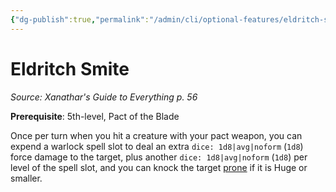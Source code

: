 ```yaml
---
{"dg-publish":true,"permalink":"/admin/cli/optional-features/eldritch-smite-xge/","tags":["compendium/src/5e/xge","optional-feature/ei"],"updated":"2025-01-11T15:32:21.830+00:00"}
---
```


# Eldritch Smite
*Source: Xanathar's Guide to Everything p. 56*  

**Prerequisite**: 5th-level, Pact of the Blade

Once per turn when you hit a creature with your pact weapon, you can expend a warlock spell slot to deal an extra `dice: 1d8|avg|noform` (`1d8`) force damage to the target, plus another `dice: 1d8|avg|noform` (`1d8`) per level of the spell slot, and you can knock the target [prone](/3-Mechanics/CLI/rules/conditions.md#prone) if it is Huge or smaller.